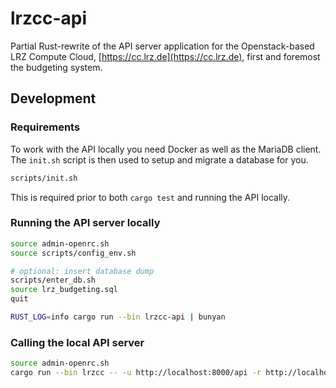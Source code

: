 # lrzcc-api
Partial Rust-rewrite of the API server application for the Openstack-based
LRZ Compute Cloud, [https://cc.lrz.de](https://cc.lrz.de), first and foremost the budgeting
system.

## Development

### Requirements
To work with the API locally you need Docker as well as the MariaDB client.
The `init.sh` script is then used to setup and migrate a database for you.
```bash
scripts/init.sh
```
This is required prior to both `cargo test` and running the API locally.

### Running the API server locally
```bash
source admin-openrc.sh
source scripts/config_env.sh

# optional: insert database dump
scripts/enter_db.sh
source lrz_budgeting.sql
quit

RUST_LOG=info cargo run --bin lrzcc-api | bunyan
```

### Calling the local API server
```bash
source admin-openrc.sh
cargo run --bin lrzcc -- -u http://localhost:8000/api -r http://localhost:8000/api user me
```
